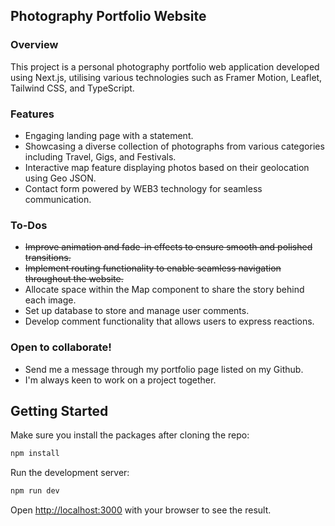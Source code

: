 ## Photography Portfolio Website

### Overview

This project is a personal photography portfolio web application developed using Next.js, utilising various technologies such as Framer Motion, Leaflet, Tailwind CSS, and TypeScript.

### Features

- Engaging landing page with a statement.
- Showcasing a diverse collection of photographs from various categories including Travel, Gigs, and Festivals.
- Interactive map feature displaying photos based on their geolocation using Geo JSON.
- Contact form powered by WEB3 technology for seamless communication.

### To-Dos

- ~~Improve animation and fade-in effects to ensure smooth and polished transitions.~~
- ~~Implement routing functionality to enable seamless navigation throughout the website.~~
- Allocate space within the Map component to share the story behind each image.
- Set up database to store and manage user comments.
- Develop comment functionality that allows users to express reactions.

### Open to collaborate!

- Send me a message through my portfolio page listed on my Github.
- I'm always keen to work on a project together.

## Getting Started

Make sure you install the packages after cloning the repo:

```bash
npm install
```

Run the development server:

```bash
npm run dev
```

Open [http://localhost:3000](http://localhost:3000) with your browser to see the result.

<!-- This is a [Next.js](https://nextjs.org/) project bootstrapped with [`create-next-app`](https://github.com/vercel/next.js/tree/canary/packages/create-next-app).

You can start editing the page by modifying `pages/index.tsx`. The page auto-updates as you edit the file.

[API routes](https://nextjs.org/docs/api-routes/introduction) can be accessed on [http://localhost:3000/api/hello](http://localhost:3000/api/hello). This endpoint can be edited in `pages/api/hello.ts`.

The `pages/api` directory is mapped to `/api/*`. Files in this directory are treated as [API routes](https://nextjs.org/docs/api-routes/introduction) instead of React pages.

This project uses [`next/font`](https://nextjs.org/docs/basic-features/font-optimization) to automatically optimize and load Inter, a custom Google Font.

## Learn More

To learn more about Next.js, take a look at the following resources:

- [Next.js Documentation](https://nextjs.org/docs) - learn about Next.js features and API.
- [Learn Next.js](https://nextjs.org/learn) - an interactive Next.js tutorial.

You can check out [the Next.js GitHub repository](https://github.com/vercel/next.js/) - your feedback and contributions are welcome!

## Deploy on Vercel

The easiest way to deploy your Next.js app is to use the [Vercel Platform](https://vercel.com/new?utm_medium=default-template&filter=next.js&utm_source=create-next-app&utm_campaign=create-next-app-readme) from the creators of Next.js.

Check out our [Next.js deployment documentation](https://nextjs.org/docs/deployment) for more details. -->
